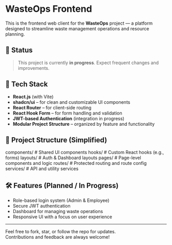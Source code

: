 # WasteOps Frontend

This is the frontend web client for the **WasteOps** project — a platform designed to streamline waste management operations and resource planning.

## 🚧 Status

> This project is currently **in progress**. Expect frequent changes and improvements.


## 🔧 Tech Stack

- **React.js** (with Vite)
- **shadcn/ui** – for clean and customizable UI components
- **React Router** – for client-side routing
- **React Hook Form** – for form handling and validation
- **JWT-based Authentication** (integration in progress)
- **Modular Project Structure** – organized by feature and functionality


## 📁 Project Structure (Simplified)

components/ # Shared UI components
hooks/ # Custom React hooks (e.g., forms)
layouts/ # Auth & Dashboard layouts
pages/ # Page-level components and logic
routes/ # Protected routing and route config
services/ # API and utility services


## 🛠️ Features (Planned / In Progress)

- Role-based login system (Admin & Employee)
- Secure JWT authentication
- Dashboard for managing waste operations
- Responsive UI with a focus on user experience

---

Feel free to fork, star, or follow the repo for updates.  
Contributions and feedback are always welcome!
